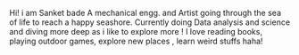 Hi! i am Sanket bade 
A mechanical engg. and Artist going through the sea of life to reach a happy seashore.
Currently doing Data analysis and science and diving more deep 
as i like to explore more !
I love reading books, playing outdoor games, explore new places , learn weird stuffs haha!



